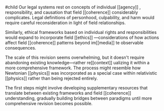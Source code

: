 #child 
Our legal systems rest on concepts of individual [[agency]] , responsibility, and causation that field [[coherence]] considerably complicates. Legal definitions of personhood, culpability, and harm would require careful reconsideration in light of field relationships.

Similarly, ethical frameworks based on individual rights and responsibilities would expand to incorporate field [[ethics]] —considerations of how actions affect field [[coherence]] patterns beyond im[[media]] te observable consequences.

The scale of this revision seems overwhelming, but it doesn't require abandoning existing knowledge—rather re[[context]] ualizing it within a more comprehensive framework. The process might resemble how Newtonian [[physics]]  was incorporated as a special case within relativistic [[physics]]  rather than being rejected entirely.

The first steps might involve developing supplementary resources that translate between existing frameworks and field [[coherence]] understanding, gradually building bridges between paradigms until more comprehensive revision becomes possible.